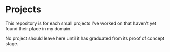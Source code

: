 # Projects
This repository is for each small projects I've worked on that haven't yet found their place in my domain.

No project should leave here until it has graduated from its proof of concept stage.
